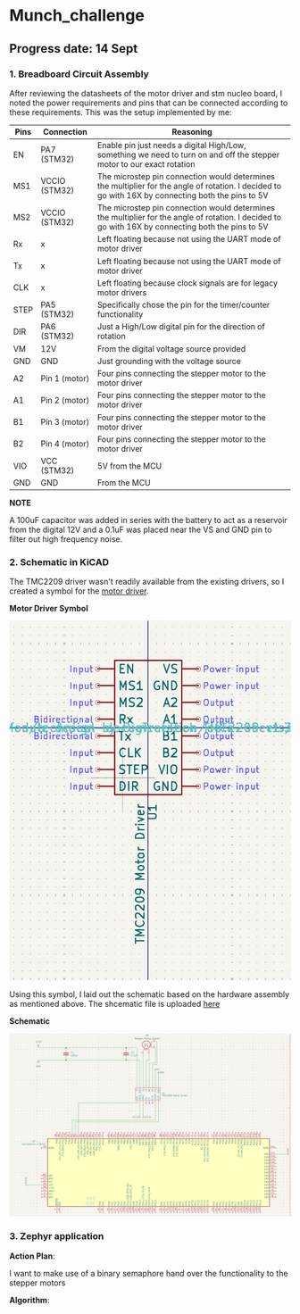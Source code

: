 # Munch_challenge

## Progress date: 14 Sept

### 1. Breadboard Circuit Assembly

After reviewing the datasheets of the motor driver and stm nucleo board, I noted the power requirements and pins that can be connected according to these requirements. This was the setup implemented by me:

| Pins | Connection | Reasoning |
| --- | --- | ---|
| EN | PA7 (STM32) | Enable pin just needs a digital High/Low, something we need to turn on and off the stepper motor to our exact rotation |
| MS1 | VCCIO (STM32) | The microstep pin connection would determines the multiplier for the angle of rotation. I decided to go with 16X by connecting both the pins to 5V|
| MS2 | VCCIO (STM32) | The microstep pin connection would determines the multiplier for the angle of rotation. I decided to go with 16X by connecting both the pins to 5V |
| Rx | x | Left floating because not using the UART mode of motor driver |
| Tx | x | Left floating because not using the UART mode of motor driver |
| CLK | x | Left floating because clock signals are for legacy motor drivers |
| STEP | PA5 (STM32) | Specifically chose the pin for the timer/counter functionality |
| DIR | PA6 (STM32) | Just a High/Low digital pin for the direction of rotation |
| VM | 12V | From the digital voltage source provided |
| GND | GND | Just grounding with the voltage source |
| A2 | Pin 1 (motor) | Four pins connecting the stepper motor to the motor driver |
| A1 | Pin 2 (motor) | Four pins connecting the stepper motor to the motor driver |
| B1 | Pin 3 (motor) | Four pins connecting the stepper motor to the motor driver |
| B2 | Pin 4 (motor) | Four pins connecting the stepper motor to the motor driver |
| VIO | VCC (STM32) | 5V from the MCU|
| GND | GND | From the MCU |

**NOTE**

A 100uF capacitor was added in series with the battery to act as a reservoir from the digital 12V and a 0.1uF was placed near the VS and GND pin to filter out high frequency noise. 

### 2. Schematic in KiCAD

The TMC2209 driver wasn't readily available from the existing drivers, so I created a symbol for the <a href="Munch_challenge/tmc2209.kicad_sym">motor driver</a>. 

**Motor Driver Symbol**

<div align=center>
<img src="/Images/tmc2209.png" width="600">  
</div>

Using this symbol, I laid out the schematic based on the hardware assembly as mentioned above. The shcematic file is uploaded <a href="Munch_challenge/Munch_stepper_motor.kicad_sch">here</a>

**Schematic**

<div align=center>
<img src="/Images/schematic.png" width="600">  
</div>

### 3.  Zephyr application

**Action Plan**:

I want to make use of a binary semaphore hand over the functionality to the stepper motors 

**Algorithm**:
